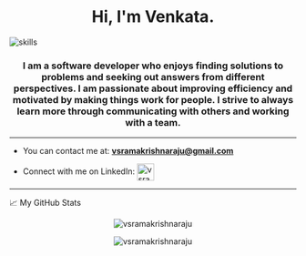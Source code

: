 <h1 align="center">Hi, I'm Venkata.</h1>
<img align="center" src="https://i.imgur.com/g8BzUka.png" alt="skills" />


<h3 align="center">I am a software developer who enjoys finding solutions to problems and seeking out answers from different perspectives. I am passionate about improving efficiency and motivated by making things work for people. I strive to always learn more through communicating with others and working with a team.</h3>
<hr>


- You can contact me at: **vsramakrishnaraju@gmail.com**

- Connect with me on LinkedIn: <a href="https://www.linkedin.com/in/venkata-k-110227a5/" target="blank"><img align="center" src="https://img.flaticon.com/icons/png/512/174/174857.png?size=1200x630f&pad=10,10,10,10&ext=png" alt="vsramakrishnaraju" height="30" /> </a>

<hr>


📈 My GitHub Stats

<p align="center"> <img src="https://github-readme-stats.vercel.app/api?username=vsramakrishnaraju&show_icons=true&theme=gotham" alt="vsramakrishnaraju" />

<p align="center"> <img src="https://github-readme-stats.vercel.app/api/top-langs/?username=vsramakrishnaraju&show_icons=true&theme=gotham" alt="vsramakrishnaraju" />
